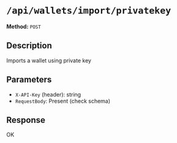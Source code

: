 # `/api/wallets/import/privatekey`

**Method:** `POST`  

## Description
Imports a wallet using private key



## Parameters
- `X-API-Key` (header): string
- `RequestBody`: Present (check schema)

## Response
OK

